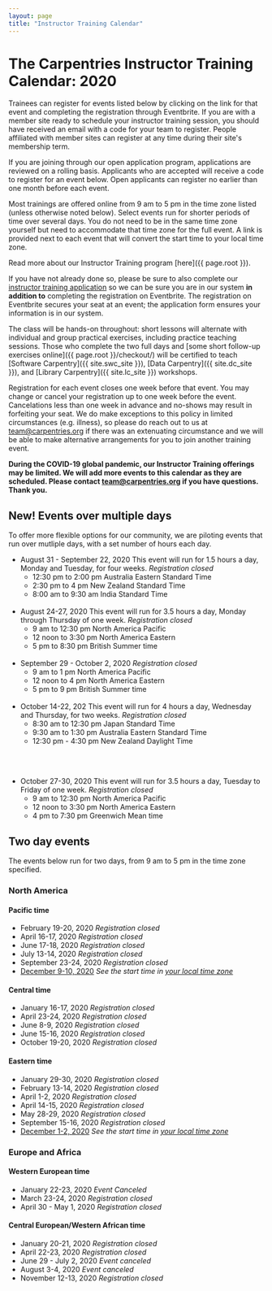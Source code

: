 ```yaml
---
layout: page
title: "Instructor Training Calendar"
---
```



# The Carpentries Instructor Training Calendar: 2020

Trainees can register for events listed below by clicking on the link for that event and completing the registration through Eventbrite.  If you are with a member site ready to schedule your instructor training session, you should have received an email with a code for your team to register. People affiliated with member sites can register at any time during their site's membership term.

If you are joining through our open application program, applications are reviewed on a rolling basis.  Applicants who are accepted will receive a code to register for an event below.  Open applicants can register no earlier than one month before each event.

Most trainings are offered online from 9 am to 5 pm in the time zone listed (unless otherwise noted below). Select events run for shorter periods of time over several days. You do not need to be in the same time zone yourself but need to accommodate that time zone for the full event. A link is provided next to each event that will convert the start time to your local time zone.

Read more about our Instructor Training program [here]({{ page.root }}).

If you have not already done so, please be sure to also complete our [instructor training application](https://amy.carpentries.org/forms/request_training/) so we can be sure you are in our system **in addition to** completing the registration on Eventbrite. The registration on Eventbrite secures your seat at an event; the application form ensures your information is in our system.    

The class will be hands-on throughout:
short lessons will alternate with individual and group practical exercises,
including practice teaching sessions.
Those who complete the two full days
and [some short follow-up exercises online]({{ page.root }}/checkout/)
will be certified to teach [Software Carpentry]({{ site.swc_site }}), [Data Carpentry]({{ site.dc_site }}), and [Library Carpentry]({{ site.lc_site }}) workshops.

Registration for each event closes one week before that event. You may change or cancel your registration up to one week before the event. Cancelations less than one week in advance and no-shows may result in forfeiting your seat.  We do make exceptions to this policy in limited circumstances (e.g. illness), so please do reach out to us at [team@carpentries.org](mailto:team@carpentries.org) if there was an extenuating circumstance and we will be able to make alternative arrangements for you to join another training event.

**During the COVID-19 global pandemic, our Instructor Training offerings may be limited. We will add more events to this calendar as they are scheduled. Please contact team@carpentries.org if you have questions.  Thank you.**

## New! Events over multiple days
To offer more flexible options for our community, we are piloting events that run over mutliple days, with a set number of hours each day. 

* August 31 - September 22, 2020 This event will run for 1.5 hours a day, Monday and Tuesday, for four weeks. *Registration closed*
    - 12:30 pm to 2:00 pm Australia Eastern Standard Time
    - 2:30 pm to 4 pm New Zealand Standard Time
    - 8:00 am to 9:30 am India Standard Time
<br><br>
* August 24-27, 2020 This event will run for 3.5 hours a day, Monday through Thursday of one week.  *Registration closed*
   - 9 am to 12:30 pm North America Pacific
   - 12 noon to 3:30 pm North America Eastern
   - 5 pm to 8:30 pm British Summer time
<br><br>    
* September 29 - October 2, 2020 *Registration closed*
    - 9 am to 1 pm North America Pacific
    - 12 noon to 4 pm North America Eastern
    - 5 pm to 9 pm British Summer time 
<br><br>
* October 14-22, 202 This event will run for 4 hours a day, Wednesday and Thursday, for two weeks. *Registration closed*
   - 8:30 am to 12:30 pm Japan Standard Time
   - 9:30 am to 1:30 pm Australia Eastern Standard Time
   - 12:30 pm - 4:30 pm New Zealand Daylight Time

<br><br>
* October 27-30, 2020  This event will run for 3.5 hours a day, Tuesday to Friday of one week. *Registration closed*
   - 9 am to 12:30 pm North America Pacific
   - 12 noon to 3:30 pm North America Eastern
   - 4 pm to 7:30 pm Greenwich Mean time

## Two day events

The events below run for two days, from 9 am to 5 pm in the time zone specified. 

### North America

#### Pacific time
* February 19-20, 2020 *Registration closed*
* April 16-17, 2020 *Registration closed*
* June 17-18, 2020 *Registration closed*
* July 13-14, 2020 *Registration closed*
* September 23-24, 2020 *Registration closed*
* [December 9-10, 2020](https://www.eventbrite.com/e/online-instructor-training-december-9-10-2020-n-america-pacific-time-tickets-121056690821) *See the start time in [your local time zone](https://www.timeanddate.com/worldclock/fixedtime.html?msg=Instructor+Training&iso=20201209T09&p1=137&ah=8)*

#### Central time
* January 16-17, 2020 *Registration closed*
* April 23-24, 2020 *Registration closed*
* June 8-9, 2020 *Registration closed*
* June 15-16, 2020 *Registration closed*
* October 19-20, 2020  *Registration closed*

#### Eastern time
* January 29-30, 2020 *Registration closed*
* February 13-14, 2020 *Registration closed*
* April 1-2, 2020 *Registration closed*
* April 14-15, 2020  *Registration closed*
* May 28-29, 2020 *Registration closed*
* September 15-16, 2020 *Registration closed*
* [December 1-2, 2020](https://www.eventbrite.com/e/online-instructor-training-december-1-2-2020-n-america-eastern-time-tickets-120455853701) *See the start time in [your local time zone](https://www.timeanddate.com/worldclock/fixedtime.html?msg=Instructor+Training+&iso=20201201T09&p1=179&ah=8)*

### Europe and Africa

#### Western European time

* January 22-23, 2020 *Event Canceled*
* March 23-24, 2020 *Registration closed*
* April 30 - May 1, 2020 *Registration closed*

#### Central European/Western African time

* January 20-21, 2020 *Registration closed*
* April 22-23, 2020  *Registration closed*
* June 29 - July 2, 2020 *Event canceled*
* August 3-4, 2020 *Event canceled*
* November 12-13, 2020  *Registration closed*
